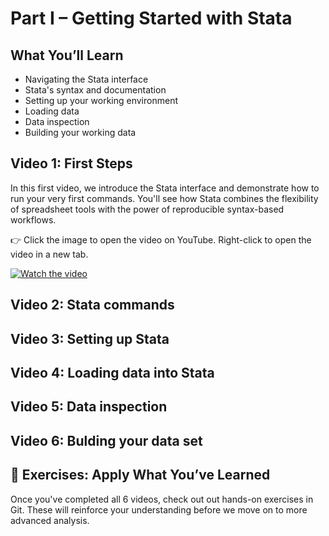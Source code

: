 # Part I – Getting Started with Stata

## What You’ll Learn

- Navigating the Stata interface
- Stata's syntax and documentation
- Setting up your working environment
- Loading data
- Data inspection
- Building your working data

## Video 1: First Steps

In this first video, we introduce the Stata interface and demonstrate how to run your very first commands. You'll see how Stata combines the flexibility of spreadsheet tools with the power of reproducible syntax-based workflows.

👉 Click the image to open the video on YouTube. Right-click to open the video in a new tab.

[![Watch the video](https://img.youtube.com/vi/cbAEUV9TMmY/0.jpg)](https://www.youtube.com/watch?v=cbAEUV9TMmY)

## Video 2: Stata commands

## Video 3: Setting up Stata

## Video 4: Loading data into Stata

## Video 5: Data inspection

## Video 6: Bulding your data set

## 🧪 Exercises: Apply What You’ve Learned

Once you've completed all 6 videos, check out out hands-on exercises in Git. These will reinforce your understanding before we move on to more advanced analysis.
